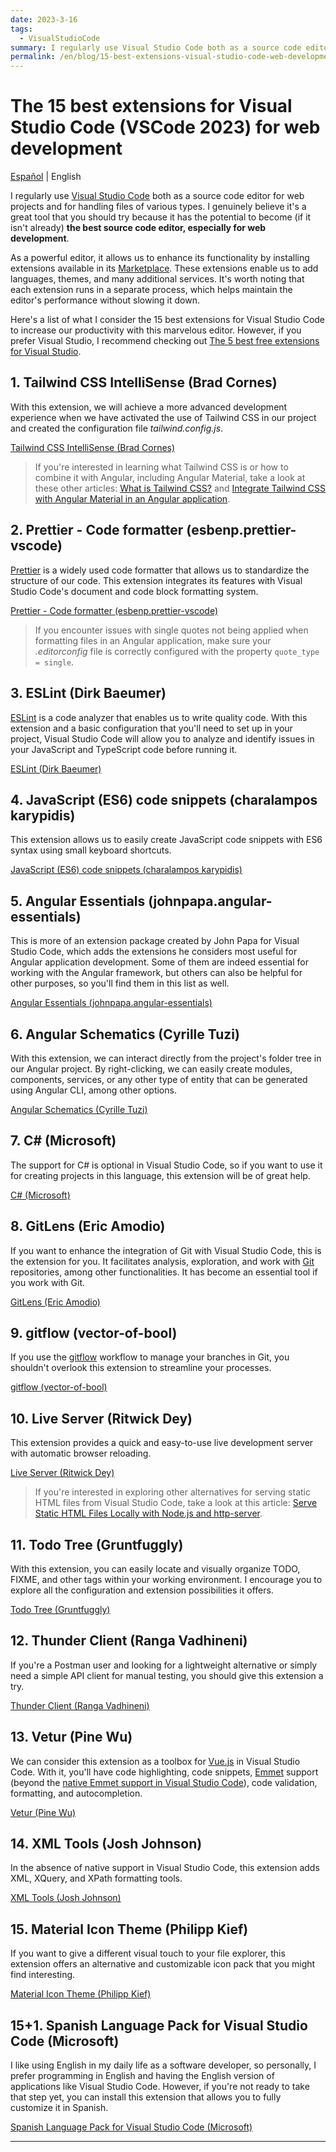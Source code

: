 ```yaml
---
date: 2023-3-16
tags:
  - VisualStudioCode
summary: I regularly use Visual Studio Code both as a source code editor for web projects and for handling files of various types. I genuinely believe it's a great tool that you should try because ...
permalink: /en/blog/15-best-extensions-visual-studio-code-web-development
---
```


# The 15 best extensions for Visual Studio Code (VSCode 2023) for web development

<social-share class="social-share--header" />

[Español](/blog/15-mejores-extensiones-visual-studio-code-desarrollo-web/) | English

I regularly use [Visual Studio Code](https://code.visualstudio.com/) both as a source code editor for web projects and for handling files of various types. I genuinely believe it's a great tool that you should try because it has the potential to become (if it isn't already) **the best source code editor, especially for web development**.

As a powerful editor, it allows us to enhance its functionality by installing extensions available in its [Marketplace](https://marketplace.visualstudio.com/VSCode). These extensions enable us to add languages, themes, and many additional services. It's worth noting that each extension runs in a separate process, which helps maintain the editor's performance without slowing it down.

Here's a list of what I consider the 15 best extensions for Visual Studio Code to increase our productivity with this marvelous editor. However, if you prefer Visual Studio, I recommend checking out [The 5 best free extensions for Visual Studio](/en/blog/5-best-free-extensions-visual-studio/).

## 1. Tailwind CSS IntelliSense (Brad Cornes)

With this extension, we will achieve a more advanced development experience when we have activated the use of Tailwind CSS in our project and created the configuration file _tailwind.config.js_.

[Tailwind CSS IntelliSense (Brad Cornes)](https://marketplace.visualstudio.com/items?itemName=bradlc.vscode-tailwindcss)

> If you're interested in learning what Tailwind CSS is or how to combine it with Angular, including Angular Material, take a look at these other articles: [What is Tailwind CSS?](/en/blog/tailwind-css/) and [Integrate Tailwind CSS with Angular Material in an Angular application](/en/blog/integrate-tailwind-css-angular-material/).

## 2. Prettier - Code formatter (esbenp.prettier-vscode)

[Prettier](https://prettier.io/) is a widely used code formatter that allows us to standardize the structure of our code. This extension integrates its features with Visual Studio Code's document and code block formatting system.

[Prettier - Code formatter (esbenp.prettier-vscode)](https://marketplace.visualstudio.com/items?itemName=esbenp.prettier-vscode)

> If you encounter issues with single quotes not being applied when formatting files in an Angular application, make sure your _.editorconfig_ file is correctly configured with the property `quote_type = single`.

## 3. ESLint (Dirk Baeumer)

[ESLint](https://eslint.org/) is a code analyzer that enables us to write quality code. With this extension and a basic configuration that you'll need to set up in your project, Visual Studio Code will allow you to analyze and identify issues in your JavaScript and TypeScript code before running it.

[ESLint (Dirk Baeumer)](https://marketplace.visualstudio.com/items?itemName=dbaeumer.vscode-eslint)

## 4. JavaScript (ES6) code snippets (charalampos karypidis)

This extension allows us to easily create JavaScript code snippets with ES6 syntax using small keyboard shortcuts.

[JavaScript (ES6) code snippets (charalampos karypidis)](https://marketplace.visualstudio.com/items?itemName=xabikos.JavaScriptSnippets)

## 5. Angular Essentials (johnpapa.angular-essentials)

This is more of an extension package created by John Papa for Visual Studio Code, which adds the extensions he considers most useful for Angular application development. Some of them are indeed essential for working with the Angular framework, but others can also be helpful for other purposes, so you'll find them in this list as well.

[Angular Essentials (johnpapa.angular-essentials)](https://marketplace.visualstudio.com/items?itemName=johnpapa.angular-essentials)

## 6. Angular Schematics (Cyrille Tuzi)

With this extension, we can interact directly from the project's folder tree in our Angular project. By right-clicking, we can easily create modules, components, services, or any other type of entity that can be generated using Angular CLI, among other options.

[Angular Schematics (Cyrille Tuzi)](https://marketplace.visualstudio.com/items?itemName=cyrilletuzi.angular-schematics)

## 7. C# (Microsoft)

The support for C# is optional in Visual Studio Code, so if you want to use it for creating projects in this language, this extension will be of great help.

[C# (Microsoft)](https://marketplace.visualstudio.com/items?itemName=ms-dotnettools.csharp)

## 8. GitLens (Eric Amodio)

If you want to enhance the integration of Git with Visual Studio Code, this is the extension for you. It facilitates analysis, exploration, and work with [Git](https://git-scm.com/) repositories, among other functionalities. It has become an essential tool if you work with Git.

[GitLens (Eric Amodio)](https://marketplace.visualstudio.com/items?itemName=eamodio.gitlens)

## 9. gitflow (vector-of-bool)

If you use the [gitflow](https://nvie.com/posts/a-successful-git-branching-model/) workflow to manage your branches in Git, you shouldn't overlook this extension to streamline your processes.

[gitflow (vector-of-bool)](https://marketplace.visualstudio.com/items?itemName=vector-of-bool.gitflow)

## 10. Live Server (Ritwick Dey)

This extension provides a quick and easy-to-use live development server with automatic browser reloading.

[Live Server (Ritwick Dey)](https://marketplace.visualstudio.com/items?itemName=ritwickdey.LiveServer)

> If you're interested in exploring other alternatives for serving static HTML files from Visual Studio Code, take a look at this article: [Serve Static HTML Files Locally with Node.js and http-server](/en/blog/serve-static-html-files-locally-nodejs-http-server/).

## 11. Todo Tree (Gruntfuggly)

With this extension, you can easily locate and visually organize TODO, FIXME, and other tags within your working environment. I encourage you to explore all the configuration and extension possibilities it offers.

[Todo Tree (Gruntfuggly)](https://marketplace.visualstudio.com/items?itemName=Gruntfuggly.todo-tree)

## 12. Thunder Client (Ranga Vadhineni)

If you're a Postman user and looking for a lightweight alternative or simply need a simple API client for manual testing, you should give this extension a try.

[Thunder Client (Ranga Vadhineni)](https://marketplace.visualstudio.com/items?itemName=rangav.vscode-thunder-client)

## 13. Vetur (Pine Wu)

We can consider this extension as a toolbox for [Vue.js](https://vuejs.org/) in Visual Studio Code. With it, you'll have code highlighting, code snippets, [Emmet](https://github.com/emmetio/emmet) support (beyond the [native Emmet support in Visual Studio Code](https://code.visualstudio.com/docs/editor/emmet)), code validation, formatting, and autocompletion.

[Vetur (Pine Wu)](https://marketplace.visualstudio.com/items?itemName=octref.vetur)

## 14. XML Tools (Josh Johnson)

In the absence of native support in Visual Studio Code, this extension adds XML, XQuery, and XPath formatting tools.

[XML Tools (Josh Johnson)](https://marketplace.visualstudio.com/items?itemName=DotJoshJohnson.xml)

## 15. Material Icon Theme (Philipp Kief)

If you want to give a different visual touch to your file explorer, this extension offers an alternative and customizable icon pack that you might find interesting.

[Material Icon Theme (Philipp Kief)](https://marketplace.visualstudio.com/items?itemName=PKief.material-icon-theme)

## 15+1. Spanish Language Pack for Visual Studio Code (Microsoft)

I like using English in my daily life as a software developer, so personally, I prefer programming in English and having the English version of applications like Visual Studio Code. However, if you're not ready to take that step yet, you can install this extension that allows you to fully customize it in Spanish.

[Spanish Language Pack for Visual Studio Code (Microsoft)](https://marketplace.visualstudio.com/items?itemName=MS-CEINTL.vscode-language-pack-es)

---
<social-share class="social-share--footer" />
